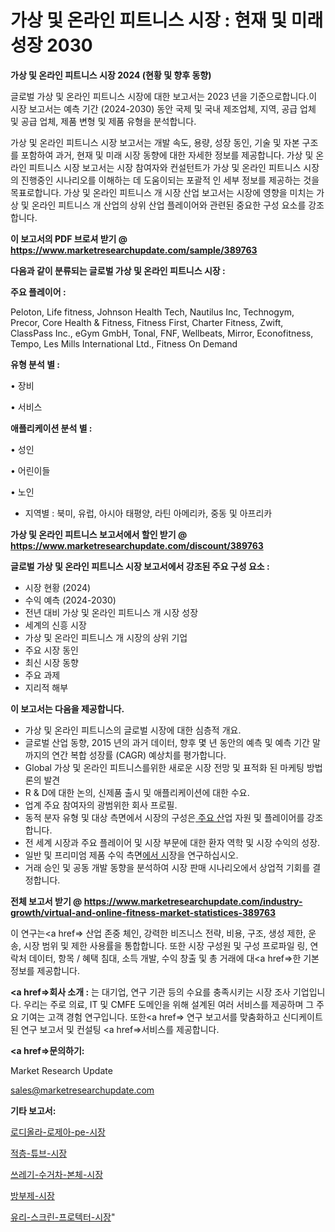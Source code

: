 # 가상 및 온라인 피트니스 시장 : 현재 및 미래 성장 2030

<strong>가상 및 온라인 피트니스 시장 2024 (현황 및 향후 동향)</strong>

글로벌 가상 및 온라인 피트니스 시장에 대한 보고서는 2023 년을 기준으로합니다.이 시장 보고서는 예측 기간 (2024-2030) 동안 국제 및 국내 제조업체, 지역, 공급 업체 및 공급 업체, 제품 변형 및 제품 유형을 분석합니다.

가상 및 온라인 피트니스 시장 보고서는 개발 속도, 용량, 성장 동인, 기술 및 자본 구조를 포함하여 과거, 현재 및 미래 시장 동향에 대한 자세한 정보를 제공합니다. 가상 및 온라인 피트니스 시장 보고서는 시장 참여자와 컨설턴트가 가상 및 온라인 피트니스 시장의 진행중인 시나리오를 이해하는 데 도움이되는 포괄적 인 세부 정보를 제공하는 것을 목표로합니다. 가상 및 온라인 피트니스 개 시장 산업 보고서는 시장에 영향을 미치는 가상 및 온라인 피트니스 개 산업의 상위 산업 플레이어와 관련된 중요한 구성 요소를 강조합니다.



<strong>이 보고서의 PDF 브로셔 받기 @ <a href=https://www.marketresearchupdate.com/sample/389763>https://www.marketresearchupdate.com/sample/389763</a></strong>



<strong>다음과 같이 분류되는 글로벌 가상 및 온라인 피트니스 시장 :</strong>



<strong>주요 플레이어 :</strong>

Peloton, Life fitness, Johnson Health Tech, Nautilus Inc, Technogym, Precor, Core Health & Fitness, Fitness First, Charter Fitness, Zwift, ClassPass Inc., eGym GmbH, Tonal, FNF, Wellbeats, Mirror, Econofitness, Tempo, Les Mills International Ltd., Fitness On Demand



<strong>유형 분석 별 :</strong>

• 장비

• 서비스



<strong>애플리케이션 분석 별 :</strong>

• 성인

• 어린이들

• 노인

<ul>
  <li>지역별 : 북미, 유럽, 아시아 태평양, 라틴 아메리카, 중동 및 아프리카</li>
</ul>


<strong>가상 및 온라인 피트니스 보고서에서 할인 받기 @ <a href=https://www.marketresearchupdate.com/discount/389763>https://www.marketresearchupdate.com/discount/389763</a></strong>



<strong>글로벌 가상 및 온라인 피트니스 시장 보고서에서 강조된 주요 구성 요소 :</strong>
<ul>
  <li>시장 현황 (2024)</li>
  <li>수익 예측 (2024-2030)</li>
  <li>전년 대비 가상 및 온라인 피트니스 개 시장 성장</li>
  <li>세계의 신흥 시장</li>
  <li>가상 및 온라인 피트니스 개 시장의 상위 기업</li>
  <li>주요 시장 동인</li>
  <li>최신 시장 동향</li>
  <li>주요 과제</li>
  <li>지리적 해부</li>
</ul>


<strong>이 보고서는 다음을 제공합니다.</strong>
<ul>
  <li>가상 및 온라인 피트니스의 글로벌 시장에 대한 심층적 개요.</li>
  <li>글로벌 산업 동향, 2015 년의 과거 데이터, 향후 몇 년 동안의 예측 및 예측 기간 말까지의 연간 복합 성장률 (CAGR) 예상치를 평가합니다.</li>
  <li>Global 가상 및 온라인 피트니스를위한 새로운 시장 전망 및 표적화 된 마케팅 방법론의 발견</li>
  <li>R &amp; D에 대한 논의, 신제품 출시 및 애플리케이션에 대한 수요.</li>
  <li>업계 주요 참여자의 광범위한 회사 프로필.</li>
  <li>동적 분자 유형 및 대상 측면에서 시장의 구성은<a href=> 주요 산</a>업 자원 및 플레이어를 강조합니다.</li>
  <li>전 세계 시장과 주요 플레이어 및 시장 부문에 대한 환자 역학 및 시장 수익의 성장.</li>
  <li>일반 및 프리미엄 제품 수익 측면<a href=>에서 시</a>장을 연구하십시오.</li>
  <li>거래 승인 및 공동 개발 동향을 분석하여 시장 판매 시나리오에서 상업적 기회를 결정합니다.</li>
</ul>



<strong>전체 보고서 받기 @ <a href=https://www.marketresearchupdate.com/industry-growth/virtual-and-online-fitness-market-statistices-389763>https://www.marketresearchupdate.com/industry-growth/virtual-and-online-fitness-market-statistices-389763</a></strong>

이 연구는<a href=> 산업 존중</a> 체인, 강력한 비즈니스 전략, 비용, 구조, 생성 제한, 운송, 시장 범위 및 제한 사용률을 통합합니다. 또한 시장 구성원 및 구성 프로파일 링, 연락처 데이터, 항목 / 혜택 침대, 소득 개발, 수익 창출 및 총 거래에 대<a href=>한 기본 </a>정보를 제공합니다.



<strong><a href=>회사 소</a>개 :</strong>
는 대기업, 연구 기관 등의 수요를 충족시키는 시장 조사 기업입니다. 우리는 주로 의료, IT 및 CMFE 도메인을 위해 설계된 여러 서비스를 제공하며 그 주요 기여는 고객 경험 연구입니다. 또한<a href=> 연구 보</a>고서를 맞춤화하고 신디케이트 된 연구 보고서 및 컨설팅 <a href=>서비스</a>를 제공합니다.



<strong><a href=>문의하기:</a></strong>

Market Research Update

sales@marketresearchupdate.com



<strong>기타 보고서:</strong>

<a href=https://www.linkedin.com/pulse/로디올라-로제아-pe-시장-세분화-연구-및-목표-고객2029년/>로디올라-로제아-pe-시장</a>

<a href=https://www.linkedin.com/pulse/적층-튜브-시장-동향-및-성장-전망-consumer-connection-chronicles-24--vvyyf/>적층-튜브-시장</a>

<a href=https://www.linkedin.com/pulse/쓰레기-수거차-본체-시장-진입-전략-및-위험-평가2029년-survey-savvy-insights-360-analysis-rkhnf/>쓰레기-수거차-본체-시장</a>

<a href=https://www.linkedin.com/pulse/방부제-시장-경쟁-분석-및-성장-잠재력-2030-market-matrix-musings-analysis-cjdvf/>방부제-시장</a>

<a href=https://www.linkedin.com/pulse/유리-스크린-프로텍터-시장-세분화-연구-및-목표-고객2030년-survey-spotlight-pro-24-analysis-8pdlf/>유리-스크린-프로텍터-시장</a>"
